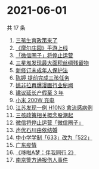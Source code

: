 # 2021-06-01

共 17 条

<!-- BEGIN -->
<!-- 最后更新时间 Tue Jun 01 2021 19:45:47 GMT+0800 (China Standard Time) -->

1. [三孩生育政策来了](https://www.zhihu.com/search?q=三孩政策)
2. [《摩尔庄园》手游上线](https://www.zhihu.com/search?q=摩尔庄园)
3. [「微信圈子」将停止运营](https://www.zhihu.com/search?q=微信圈子)
4. [三星堆发现最大面积丝绸残留物](https://www.zhihu.com/search?q=三星堆)
5. [新修订未成年人保护法](https://www.zhihu.com/search?q=未成年人保护法)
6. [陈婷 提前完成三孩任务](https://www.zhihu.com/search?q=张艺谋太太)
7. [姚非拉再爆漫画行业秘闻](https://www.zhihu.com/search?q=姚非拉)
8. [建议延长产假至 3 年](https://www.zhihu.com/search?q=延长产假)
9. [小米 200W 充电](https://www.zhihu.com/search?q=小米电池)
10. [江苏发现一例 H10N3 禽流感病例](https://www.zhihu.com/search?q=江苏禽流感)
11. [三孩政策相关概念股潮起](https://www.zhihu.com/search?q=三孩股票)
12. [微信将停止运营「微信圈子」](https://www.zhihu.com/search?q=微信圈子)
13. [声优石川由依结婚](https://www.zhihu.com/search?q=日本声优)
14. [中小学学制「633」改为「522」](https://www.zhihu.com/search?q=中小学)
15. [广东疫情](https://www.zhihu.com/search?q=广东疫情)
16. [《哆啦A梦：伴我同行 2》](https://www.zhihu.com/search?q=哆啦A梦：伴我同行2)
17. [南京警方通报伤人事件](https://www.zhihu.com/search?q=南京新街口)

<!-- END -->
